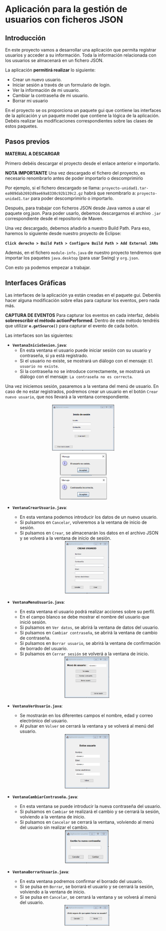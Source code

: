 # **Aplicación para la gestión de usuarios con ficheros JSON**
## **Introducción**
En este proyecto vamos a desarrollar una aplicación que permita registrar usuarios y acceder a su información. Toda la información relacionada con los usuarios se almacenará en un fichero JSON.

La aplicación **permitirá realizar** lo siguiente:

* Crear un nuevo usuario.
* Iniciar sesión a través de un formulario de login.
* Ver la información de mi usuario.
* Cambiar la contraseña de mi usuario.
* Borrar mi usuario

En el proyecto se os proporciona un paquete gui que contiene las interfaces de la aplicación y un paquete model que contiene la lógica de la aplicación. Debéis realizar las modificaciones correspondientes sobre las clases de estos paquetes.

## **Pasos previos**

**MATERIAL A DESCARGAR**

Primero debéis descargar el proyecto desde el enlace anterior e importarlo.

**NOTA IMPORTANTE**
Una vez descargado el fichero del proyecto, es necesario renombrarlo antes de poder importarlo o descomprimirlo

Por ejemplo, si el fichero descargado se llama: ``proyecto-unidad1.tar-ea989dab2692d9ae69a8330c92b139c2.gz`` habrá que renombrarlo a: ``proyecto-unidad1.tar`` para poder descomprimirlo o importarlo.

Después, para trabajar con ficheros JSON desde Java vamos a usar el paquete org.json. Para poder usarlo, debemos descargarnos el archivo ``.jar`` correspondiente desde el repositorio de Maven.

Una vez descargado, debemos añadirlo a nuestro Build Path. Para eso, haremos lo siguiente desde nuestro proyecto de Eclipse:

**``Click derecho > Build Path > Configure Build Path > Add External JARs ``**

Además, en el fichero ``module-info.java`` de nuestro proyecto tendremos que importar los paquetes ``java.desktop`` (para usar Swing) y ``org.json``.

Con esto ya podemos empezar a trabajar.

## **Interfaces Gráficas**
Las interfaces de la aplicación ya están creadas en el paquete gui. Deberéis hacer alguna modificación sobre ellas para capturar los eventos, pero nada más.

**CAPTURA DE EVENTOS**
Para capturar los eventos en cada interfaz, debéis **sobreescribir el método actionPerformed**. Dentro de este método tendréis que utilizar **``e.getSource()``** para capturar el evento de cada botón.

Las interfaces son las siguientes:

* **``VentanaInicioSesion.java``**:
    * En esta ventana el usuario puede iniciar sesión con su usuario y contraseña, si ya está registrado.
    * Si el usuario no existe, se mostrará un diálogo con el mensaje: ``El usuario no existe``.
    * Si la contraseña no se introduce correctamente, se mostrará un diálogo con el mensaje: ``La contraseña no es correcta``.

Una vez iniciemos sesión, pasaremos a la ventana del menú de usuario. En caso de no estar registrados, podremos crear un usuario en el botón ``Crear nuevo usuario``, que nos llevará a la ventana correspondiente.

<div align = center><img src="https://github.com/AlbaGonzalezPereira/dam_AD/blob/main/tarea201/img/descarga1.png" alt="Inicio de sesión" style = "width: 40%"></div>

<div align = center><img src="https://github.com/AlbaGonzalezPereira/dam_AD/blob/main/tarea201/img/descarga2.png" alt="usuario no existe" style = "width: 30%;"></div>

<div align = center><img src="https://github.com/AlbaGonzalezPereira/dam_AD/blob/main/tarea201/img/descarga3.png" alt="contraseña incorrecta" style = "width: 30%;"></div>


* **``VentanaCrearUsuario.java``**:

    * En esta ventana podemos introducir los datos de un nuevo usuario.
    * Si pulsamos en ``Cancelar``, volveremos a la ventana de inicio de sesión.
    * Si pulsamos en ``Crear``, se almacenarán los datos en el archivo JSON y se volverá a la ventana de inicio de sesión.

    <div align = center><img src="https://github.com/AlbaGonzalezPereira/dam_AD/blob/main/tarea201/img/descarga4.png" alt="crear usuario" style = "width: 30%"></div>

* **``VentanaMenuUsuario.java``**:

    * En esta ventana el usuario podrá realizar acciones sobre su perfil.
    * En el campo blanco se debe mostrar el nombre del usuario que inició sesión.
    * Si pulsamos en ``Ver datos``, se abrirá la ventana de datos del usuario.
    * Si pulsamos en ``Cambiar contraseña``, se abrirá la ventana de cambio de contraseña.
    * Si pulsamos en ``Borrar usuario``, se abrirá la ventana de confirmación de borrado del usuario.
    * Si pulsamos en ``Cerrar sesión`` se volverá a la ventana de inicio.


    <div align = center><img src="https://github.com/AlbaGonzalezPereira/dam_AD/blob/main/tarea201/img/descarga5.png" alt="menú usuario" style = "width: 30%"></div>

* **``VentanaVerUsuario.java``**:
    * Se mostrarán en los diferentes campos el nombre, edad y correo electrónico del usuario.
    * Al pulsar en ``Volver`` se cerrará la ventana y se volverá al menú del usuario.

    <div align = center><img src="https://github.com/AlbaGonzalezPereira/dam_AD/blob/main/tarea201/img/descarga6.png" alt="datos usuario" style = "width: 30%"></div>

* **``VentanaCambiarContraseña.java``**:
    * En esta ventana se puede introducir la nueva contraseña del usuario.
    * Si pulsamos en ``Cambiar`` se realizará el cambio y se cerrará la sesión, volviendo a la ventana de inicio.
    * Si pulsamos en ``Cancelar`` se cerrará la ventana, volviendo al menú del usuario sin realizar el cambio.

    <div align = center><img src="https://github.com/AlbaGonzalezPereira/dam_AD/blob/main/tarea201/img/descarga7.png" alt="cambiar contraseña" style = "width: 30%"></div>

* **``VentanaBorrarUsuario.java``**:
    * En esta ventana podremos confirmar el borrado del usuario.
    * Si se pulsa en ``Borrar``, se borrará el usuario y se cerrará la sesión, volviendo a la ventana de inicio.
    * Si se pulsa en ``Cancelar``, se cerrará la ventana y se volverá al menú del usuario.

    <div align = center><img src="https://github.com/AlbaGonzalezPereira/dam_AD/blob/main/tarea201/img/descarga8.png" alt="borrar usuario?" style = "width: 30%"></div>
